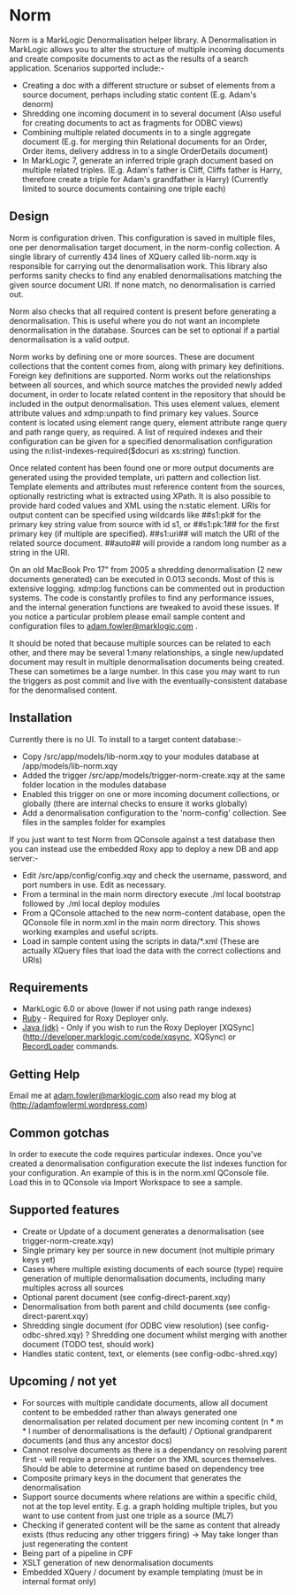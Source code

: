 # Norm
Norm is a MarkLogic Denormalisation helper library. A Denormalisation in MarkLogic allows you to alter the structure of multiple incoming documents and create composite documents 
to act as the results of a search application. Scenarios supported include:-

- Creating a doc with a different structure or subset of elements from a source document, perhaps including static content (E.g. <generatedby>Adam's denorm</generatedby>)
- Shredding one incoming document in to several document (Also useful for creating documents to act as fragments for ODBC views)
- Combining multiple related documents in to a single aggregate document (E.g. for merging thin Relational documents for an Order, Order items, delivery address in to a single OrderDetails document)
- In MarkLogic 7, generate an inferred triple graph document based on multiple related triples. (E.g. Adam's father is Cliff, Cliffs father is Harry, therefore create a triple for Adam's grandfather is Harry) (Currently limited to source documents containing one triple each) 

## Design
Norm is configuration driven. This configuration is saved in multiple files, one per denormalisation target document, in the norm-config collection. 
A single library of currently 434 lines of XQuery called lib-norm.xqy is responsible for carrying out the denormalisation work. This library also
performs sanity checks to find any enabled denormalisations matching the given source document URI. If none match, no denormalisation is carried out.

Norm also checks that all required content is present before generating a denormalisation. This is useful where you do not want an incomplete denormalisation
in the database. Sources can be set to optional if a partial denormalisation is a valid output.

Norm works by defining one or more sources. These are document collections that the content comes from, along with primary key definitions. Foreign key definitions
are supported. Norm works out the relationships between all sources, and which source matches the provided newly added document, in order to locate related content
in the repository that should be included in the output denormalisation. This uses element values, element attribute values and xdmp:unpath to find primary key values.
Source content is located using element range query, element attribute range query and path range query, as required. A list of required indexes and their configuration
can be given for a specified denormalisation configuration using the n:list-indexes-required($docuri as xs:string) function.

Once related content has been found one or more output documents are generated using the provided template, uri pattern and collection list. Template elements and attributes
must reference content from the sources, optionally restricting what is extracted using XPath. It is also possible to provide hard coded values and XML using the n:static element.
URIs for output content can be specified using wildcards like ##s1:pk# for the primary key string value from source with id s1, or ##s1:pk:1## for the first primary key (if
multiple are specified). ##s1:uri## will match the URI of the related source document. ##auto## will provide a random long number as a string in the URI.

On an old MacBook Pro 17" from 2005 a shredding denormalisation (2 new documents generated) can be executed in 0.013 seconds. Most of this is extensive logging. 
xdmp:log functions can be commented out in
production systems. The code is constantly profiles to find any performance issues, and the internal generation functions are tweaked to avoid these issues. If you notice a
particular problem please email sample content and configuration files to adam.fowler@marklogic.com .

It should be noted that because multiple sources can be related to each other, and there may be several 1:many relationships, a single new/updated document may result in
multiple denormalisation documents being created. These can sometimes be a large number. In this case you may want to run the triggers as post commit and live with the
eventually-consistent database for the denormalised content.

## Installation
Currently there is no UI. To install to a target content database:-

- Copy /src/app/models/lib-norm.xqy to your modules database at /app/models/lib-norm.xqy
- Added the trigger /src/app/models/trigger-norm-create.xqy at the same folder location in the modules database
- Enabled this trigger on one or more incoming document collections, or globally (there are internal checks to ensure it works globally)
- Add a denormalisation configuration to the 'norm-config' collection. See files in the samples folder for examples

If you just want to test Norm from QConsole against a test database then you can instead use the embedded Roxy app to deploy a new DB and app server:-

- Edit /src/app/config/config.xqy and check the username, password, and port numbers in use. Edit as necessary.
- From a terminal in the main norm directory execute ./ml local bootstrap followed by ./ml local deploy modules
- From a QConsole attached to the new norm-content database, open the QConsole file in norm.xml in the main norm directory. This shows working examples and useful scripts.
- Load in sample content using the scripts in data/*.xml (These are actually XQuery files that load the data with the correct collections and URIs) 

## Requirements
* MarkLogic 6.0 or above (lower if not using path range indexes)
* [Ruby](http://www.ruby-lang.org/en/) - Required for Roxy Deployer only.
* [Java (jdk)](http://www.oracle.com/technetwork/java/javase/downloads/index.html) - Only if you wish to run the Roxy Deployer [XQSync](http://developer.marklogic.com/code/xqsync, XQSync) or [RecordLoader](http://developer.marklogic.com/code/recordloader) commands.

## Getting Help
Email me at adam.fowler@marklogic.com also read my blog at (http://adamfowlerml.wordpress.com)

## Common gotchas
In order to execute the code requires particular indexes. Once you've created a denormalisation configuration execute the list indexes function for your configuration. An example of this
is in the norm.xml QConsole file. Load this in to QConsole via Import Workspace to see a sample.

## Supported features
- Create or Update of a document generates a denormalisation (see trigger-norm-create.xqy)
- Single primary key per source in new document (not multiple primary keys yet)
- Cases where multiple existing documents of each source (type) require generation of multiple denormalisation documents, including many multiples across all sources
- Optional parent document (see config-direct-parent.xqy)
- Denormalisation from both parent and child documents (see config-direct-parent.xqy)
- Shredding single document (for ODBC view resolution) (see config-odbc-shred.xqy)
? Shredding one document whilst merging with another document (TODO test, should work)
- Handles static content, text, or elements (see config-odbc-shred.xqy)

## Upcoming / not yet 
- For sources with multiple candidate documents, allow all document content to be embedded rather than always generated one denormalisation per related document per new incoming content (n * m * l number of denormalisations is the default)
/ Optional grandparent documents (and thus any ancestor docs)
 - Cannot resolve documents as there is a dependancy on resolving parent first - will require a processing order on the XML sources themselves. Should be able to determine at runtime based on dependency tree
- Composite primary keys in the document that generates the denormalisation
- Support source documents where relations are within a specific child, not at the top level entity. E.g. a graph holding multiple triples, but you want to use content from just one triple as a source (ML7)
- Checking if generated content will be the same as content that already exists (thus reducing any other triggers firing) -> May take longer than just regenerating the content
- Being part of a pipeline in CPF
- XSLT generation of new denormalisation documents
- Embedded XQuery / document by example templating (must be in internal format only)